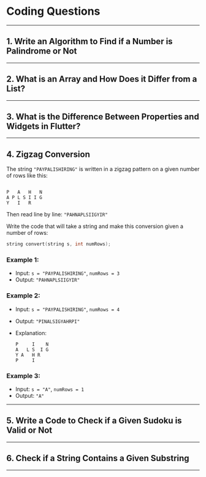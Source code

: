 # Coding Questions

---

## 1. Write an Algorithm to Find if a Number is Palindrome or Not

---

## 2. What is an Array and How Does it Differ from a List?

---

## 3. What is the Difference Between Properties and Widgets in Flutter?

---

## 4. Zigzag Conversion

The string `"PAYPALISHIRING"` is written in a zigzag pattern on a given number of rows like this:

```

P   A   H   N
A P L S I I G
Y   I   R

````

Then read line by line: `"PAHNAPLSIIGYIR"`

Write the code that will take a string and make this conversion given a number of rows:

```cpp
string convert(string s, int numRows);
````

### Example 1:

* Input: `s = "PAYPALISHIRING"`, `numRows = 3`
* Output: `"PAHNAPLSIIGYIR"`

### Example 2:

* Input: `s = "PAYPALISHIRING"`, `numRows = 4`
* Output: `"PINALSIGYAHRPI"`
* Explanation:

  ```
  P     I    N
  A   L S  I G
  Y A   H R
  P     I
  ```

### Example 3:

* Input: `s = "A"`, `numRows = 1`
* Output: `"A"`

---

## 5. Write a Code to Check if a Given Sudoku is Valid or Not

---

## 6. Check if a String Contains a Given Substring

---
